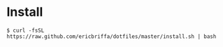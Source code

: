 # Install

```
$ curl -fsSL https://raw.github.com/ericbriffa/dotfiles/master/install.sh | bash
```
